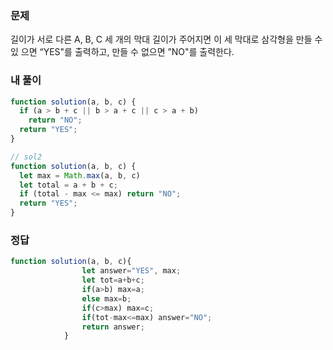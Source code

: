 ### 문제
길이가 서로 다른 A, B, C 세 개의 막대 길이가 주어지면 이 세 막대로 삼각형을 만들 수 있 으면 “YES"를 출력하고, 만들 수 없으면 ”NO"를 출력한다.

### 내 풀이
```js
function solution(a, b, c) {
  if (a > b + c || b > a + c || c > a + b)
    return "NO";
  return "YES";
}

// sol2
function solution(a, b, c) {
  let max = Math.max(a, b, c)
  let total = a + b + c;
  if (total - max <= max) return "NO";
  return "YES";
}
```

### 정답
```js
function solution(a, b, c){
                let answer="YES", max;
                let tot=a+b+c;
                if(a>b) max=a;
                else max=b;
                if(c>max) max=c;
                if(tot-max<=max) answer="NO"; 
                return answer;
            }
```
